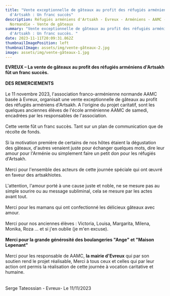 ```yaml
---
title: "Vente exceptionnelle de gâteaux au profit des réfugiés arméniens
  d'Artsakh : Un franc succès"
description: Réfugiés arméniens d'Artsakh - Evreux - Arméniens - AAMC -
  Normandie - Vente de gâteaux
summary: "Vente exceptionnelle de gâteaux au profit des réfugiés arméniens
  d'Artsakh : Un franc succès. "
date: 2023-11-11T20:09:31.862Z
thumbnailImagePosition: left
thumbnailImage: assets/img/vente-gâteaux-2.jpg
image: assets/img/vente-gâteaux-1.jpg
---
```

**EVREUX – La vente de gâteaux au profit des réfugiés arméniens d'Artsakh fût un franc succès.**\
\
**DES REMERCIEMENTS**\
\
Le 11 novembre 2023, l'association franco-arménienne normande AAMC basée à Evreux, organisait une vente exceptionnelle de gâteaux au profit des réfugiés arméniens d'Artsakh. A l'origine du projet caritatif, sont les quelques anciennes élèves de l'école arménienne AAMC de samedi, encadrées par les responsables de l'association.\
\
Cette vente fût un franc succès. Tant sur un plan de communication que de récolte de fonds.\
\
Si la motivation première de certains de nos hôtes étaient la dégustation des gâteaux, d'autres venaient juste pour échanger quelques mots, dire leur amour pour l'Arménie ou simplement faire un petit don pour les réfugiés d'Artsakh.\
\
Merci pour l'ensemble des acteurs de cette journée spéciale qui ont œuvré en faveur des artsakhiotes.\
\
L'attention, l'amour porté à une cause juste et noble, ne se mesure pas au simple sourire ou au message subliminal, cela se mesure par les actes avant tout.\
\
Merci pour les mamans qui ont confectionné les délicieux gâteaux avec amour.\
\
Merci pour nos anciennes élèves : Victoria, Louisa, Margarita, Milena, Monika, Roza … et si j'en oublie (je m'en excuse).\
\
**M﻿erci pour la grande générosité des boulangeries "Ange" et "Maison Lepenant"**\
\
Merci pour les responsable de AAMC, **la mairie d'Evreux** qui par son soutien rend le projet réalisable, Merci à tous ceux et celles qui par leur action ont permis la réalisation de cette journée à vocation caritative et humaine.\
\
\
Serge Tateossian - Evreux- Le 11/11/2023